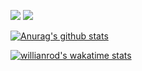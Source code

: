 

<p align="left">
<img src="https://img.shields.io/badge/language-kotlin-orange.svg"/>
<img src="https://img.shields.io/badge/license-Apache-blue"/>
</p>

[![Anurag's github stats](https://github-readme-stats.vercel.app/api?username=iostyle&show_icons=true&count_private=true&theme=jolly)](https://github.com/anuraghazra/github-readme-stats)

[![willianrod's wakatime stats](https://github-readme-stats.vercel.app/api/wakatime?username=iostyle&layout=compact&v=2)](https://github.com/anuraghazra/github-readme-stats)
